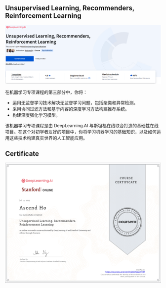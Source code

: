 ## Unsupervised Learning, Recommenders, Reinforcement Learning

![image-20250716173417702](assets/image-20250716173417702.png)

在机器学习专项课程的第三部分中，你将：

- 运用无监督学习技术解决无监督学习问题，包括聚类和异常检测。
- 采用协同过滤方法和基于内容的深度学习方法构建推荐系统。
- 构建深度强化学习模型。

该机器学习专项课程是由 DeepLearning.AI 与斯坦福在线联合打造的基础性在线项目。在这个对初学者友好的项目中，你将学习机器学习的基础知识，以及如何运用这些技术构建真实世界的人工智能应用。



## Certificate

![image-20250719121558522](assets/image-20250719121558522.png)